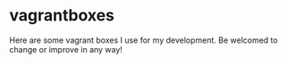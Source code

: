 vagrantboxes
============

Here are some vagrant boxes I use for my development. Be welcomed to change or improve in any way!

